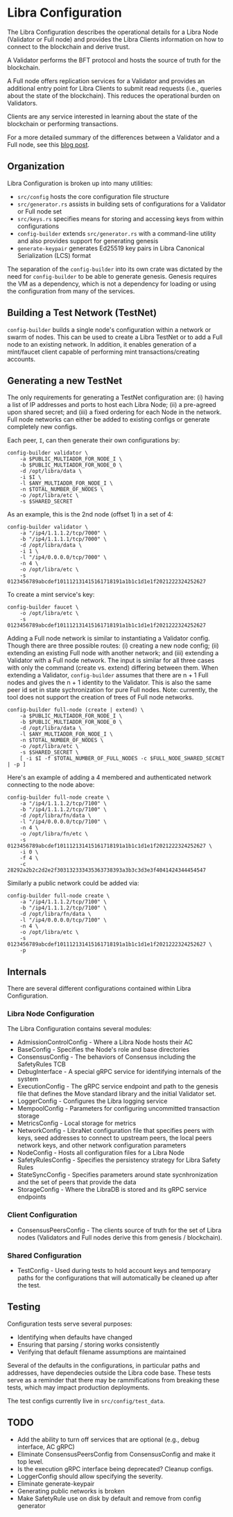 # Libra Configuration

The Libra Configuration describes the operational details for a Libra Node
(Validator or Full node) and provides the Libra Clients information on how to
connect to the blockchain and derive trust.

A Validator performs the BFT protocol and hosts the source of truth for the
blockchain.

A Full node offers replication services for a Validator and provides an
additional entry point for Libra Clients to submit read requests (i.e.,
queries about the state of the blockchain). This reduces the operational
burden on Validators.

Clients are any service interested in learning about the state of the
blockchain or performing transactions.

For a more detailed summary of the differences between a Validator and a Full
node, see this [blog post](https://developers.libra.org/blog/2020/01/23/full-node-basics).

## Organization

Libra Configuration is broken up into many utilities:
- `src/config` hosts the core configuration file structure
- `src/generator.rs` assists in building sets of configurations for a Validator
  or Full node set
- `src/keys.rs` specifies means for storing and accessing keys from within
  configurations
- `config-builder` extends `src/generator.rs` with a command-line utility
  and also provides support for generating genesis
- `generate-keypair` generates Ed25519 key pairs in Libra Canonical
  Serialization (LCS) format

The separation of the `config-builder` into its own crate was dictated by the
need for `config-builder` to be able to generate genesis. Genesis requires the
VM as a dependency, which is not a dependency for loading or using the
configuration from many of the services.

## Building a Test Network (TestNet)

`config-builder` builds a single node's configuration within a network or swarm
of nodes. This can be used to create a Libra TestNet or to add a Full node to an
existing network. In addition, it enables generation of a mint/faucet client
capable of performing mint transactions/creating accounts.

## Generating a new TestNet

The only requirements for generating a TestNet configuration are: (i) having a
list of IP addresses and ports to host each Libra Node; (ii) a pre-agreed upon
shared secret; and (iii) a fixed ordering for each Node in the network. Full
node networks can either be added to existing configs or generate completely
new configs.

Each peer, `I`, can then generate their own configurations by:

    config-builder validator \
        -a $PUBLIC_MULTIADDR_FOR_NODE_I \
        -b $PUBLIC_MULTIADDR_FOR_NODE_0 \
        -d /opt/libra/data \
        -i $I \
        -l $ANY_MULTIADDR_FOR_NODE_I \
        -n $TOTAL_NUMBER_OF_NODES \
        -o /opt/libra/etc \
        -s $SHARED_SECRET

As an example, this is the 2nd node (offset 1) in a set of 4:

    config-builder validator \
        -a "/ip4/1.1.1.2/tcp/7000" \
        -b "/ip4/1.1.1.1/tcp/7000" \
        -d /opt/libra/data \
        -i 1 \
        -l "/ip4/0.0.0.0/tcp/7000" \
        -n 4 \
        -o /opt/libra/etc \
        -s 0123456789abcdef101112131415161718191a1b1c1d1e1f2021222324252627

To create a mint service's key:

    config-builder faucet \
        -o /opt/libra/etc \
        -s 0123456789abcdef101112131415161718191a1b1c1d1e1f2021222324252627

Adding a Full node network is similar to instantiating a Validator config.
Though there are three possible routes: (i) creating a new node config; (ii)
extending an existing Full node with another network; and (iii) extending a
Validator with a Full node network. The input is similar for all three cases
with only the command (create vs. extend) differing between them. When
extending a Validator, `config-builder` assumes that there are n + 1 Full
nodes and gives the n + 1 identity to the Validator. This is also the same
peer id set in state sychronization for pure Full nodes. Note: currently, the
tool does not support the creation of trees of Full node networks.

    config-builder full-node (create | extend) \
        -a $PUBLIC_MULTIADDR_FOR_NODE_I \
        -b $PUBLIC_MULTIADDR_FOR_NODE_0 \
        -d /opt/libra/data \
        -l $ANY_MULTIADDR_FOR_NODE_I \
        -n $TOTAL_NUMBER_OF_NODES \
        -o /opt/libra/etc \
        -s $SHARED_SECRET \
        [ -i $I -f $TOTAL_NUMBER_OF_FULL_NODES -c $FULL_NODE_SHARED_SECRET | -p ]

Here's an example of adding a 4 membered and authenticated network connecting to the
node above:

    config-builder full-node create \
        -a "/ip4/1.1.1.2/tcp/7100" \
        -b "/ip4/1.1.1.2/tcp/7100" \
        -d /opt/libra/fn/data \
        -l "/ip4/0.0.0.0/tcp/7100" \
        -n 4 \
        -o /opt/libra/fn/etc \
        -s 0123456789abcdef101112131415161718191a1b1c1d1e1f2021222324252627 \
        -i 0 \
        -f 4 \
        -c 28292a2b2c2d2e2f303132333435363738393a3b3c3d3e3f4041424344454547

Similarly a public network could be added via:

    config-builder full-node create \
        -a "/ip4/1.1.1.2/tcp/7100" \
        -b "/ip4/1.1.1.2/tcp/7100" \
        -d /opt/libra/fn/data \
        -l "/ip4/0.0.0.0/tcp/7100" \
        -n 4 \
        -o /opt/libra/etc \
        -s 0123456789abcdef101112131415161718191a1b1c1d1e1f2021222324252627 \
        -p

## Internals

There are several different configurations contained within Libra Configuration.

### Libra Node Configuration
The Libra Configuration contains several modules:

- AdmissionControlConfig - Where a Libra Node hosts their AC
- BaseConfig - Specifies the Node's role and base directories
- ConsensusConfig - The behaviors of Consensus including the SafetyRules TCB
- DebugInterface - A special gRPC service for identifying internals of the
  system
- ExecutionConfig - The gRPC service endpoint and path to the genesis file
  that defines the Move standard library and the initial Validator set.
- LoggerConfig - Configures the Libra logging service
- MempoolConfig - Parameters for configuring uncommitted transaction storage
- MetricsConfig - Local storage for metrics
- NetworkConfig - LibraNet configuration file that specifies peers with keys,
  seed addresses to connect to upstream peers, the local peers network keys,
and other network configuration parameters
- NodeConfig - Hosts all configuration files for a Libra Node
- SafetyRulesConfig - Specifies the persistency strategy for Libra Safety
  Rules
- StateSyncConfig - Specifies parameters around state sycnhronization and the
  set of peers that provide the data
- StorageConfig - Where the LibraDB is stored and its gRPC service endpoints

### Client Configuration

- ConsensusPeersConfig - The clients source of truth for the set of Libra
  nodes (Validators and Full nodes derive this from genesis / blockchain).

### Shared Configuration

- TestConfig - Used during tests to hold account keys and temporary paths for
  the configurations that will automatically be cleaned up after the test.

## Testing
Configuration tests serve several purposes:

- Identifying when defaults have changed
- Ensuring that parsing / storing works consistently
- Verifying that default filename assumptions are maintained

Several of the defaults in the configurations, in particular paths and
addresses, have dependecies outside the Libra code base. These tests serve as
a reminder that there may be rammifications from breaking these tests, which
may impact production deployments.

The test configs currently live in `src/config/test_data`.

## TODO

- Add the ability to turn off services that are optional (e.g., debug
  interface, AC gRPC)
- Eliminate ConsensusPeersConfig from ConsensusConfig and make it top level.
- Is the execution gRPC interface being deprecated? Cleanup configs.
- LoggerConfig should allow specifying the severity.
- Eliminate generate-keypair
- Generating public networks is broken
- Make SafetyRule use on disk by default and remove from config generator
